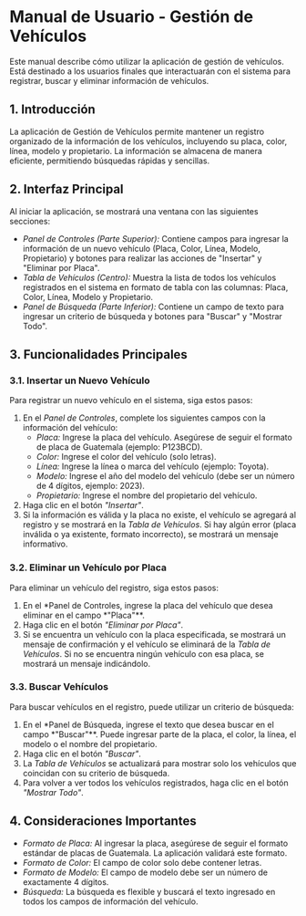# Manual de Usuario - Gestión de Vehículos

Este manual describe cómo utilizar la aplicación de gestión de vehículos. Está destinado a los usuarios finales que interactuarán con el sistema para registrar, buscar y eliminar información de vehículos.

## 1. Introducción

La aplicación de Gestión de Vehículos permite mantener un registro organizado de la información de los vehículos, incluyendo su placa, color, línea, modelo y propietario. La información se almacena de manera eficiente, permitiendo búsquedas rápidas y sencillas.

## 2. Interfaz Principal

Al iniciar la aplicación, se mostrará una ventana con las siguientes secciones:

* *Panel de Controles (Parte Superior):* Contiene campos para ingresar la información de un nuevo vehículo (Placa, Color, Línea, Modelo, Propietario) y botones para realizar las acciones de "Insertar" y "Eliminar por Placa".
* *Tabla de Vehículos (Centro):* Muestra la lista de todos los vehículos registrados en el sistema en formato de tabla con las columnas: Placa, Color, Línea, Modelo y Propietario.
* *Panel de Búsqueda (Parte Inferior):* Contiene un campo de texto para ingresar un criterio de búsqueda y botones para "Buscar" y "Mostrar Todo".

## 3. Funcionalidades Principales

### 3.1. Insertar un Nuevo Vehículo

Para registrar un nuevo vehículo en el sistema, siga estos pasos:

1.  En el *Panel de Controles*, complete los siguientes campos con la información del vehículo:
    * *Placa:* Ingrese la placa del vehículo. Asegúrese de seguir el formato de placa de Guatemala (ejemplo: P123BCD).
    * *Color:* Ingrese el color del vehículo (solo letras).
    * *Línea:* Ingrese la línea o marca del vehículo (ejemplo: Toyota).
    * *Modelo:* Ingrese el año del modelo del vehículo (debe ser un número de 4 dígitos, ejemplo: 2023).
    * *Propietario:* Ingrese el nombre del propietario del vehículo.
2.  Haga clic en el botón *"Insertar"*.
3.  Si la información es válida y la placa no existe, el vehículo se agregará al registro y se mostrará en la *Tabla de Vehículos*. Si hay algún error (placa inválida o ya existente, formato incorrecto), se mostrará un mensaje informativo.

### 3.2. Eliminar un Vehículo por Placa

Para eliminar un vehículo del registro, siga estos pasos:

1.  En el *Panel de Controles, ingrese la placa del vehículo que desea eliminar en el campo *"Placa"**.
2.  Haga clic en el botón *"Eliminar por Placa"*.
3.  Si se encuentra un vehículo con la placa especificada, se mostrará un mensaje de confirmación y el vehículo se eliminará de la *Tabla de Vehículos*. Si no se encuentra ningún vehículo con esa placa, se mostrará un mensaje indicándolo.

### 3.3. Buscar Vehículos

Para buscar vehículos en el registro, puede utilizar un criterio de búsqueda:

1.  En el *Panel de Búsqueda, ingrese el texto que desea buscar en el campo *"Buscar"**. Puede ingresar parte de la placa, el color, la línea, el modelo o el nombre del propietario.
2.  Haga clic en el botón *"Buscar"*.
3.  La *Tabla de Vehículos* se actualizará para mostrar solo los vehículos que coincidan con su criterio de búsqueda.
4.  Para volver a ver todos los vehículos registrados, haga clic en el botón *"Mostrar Todo"*.

## 4. Consideraciones Importantes

* *Formato de Placa:* Al ingresar la placa, asegúrese de seguir el formato estándar de placas de Guatemala. La aplicación validará este formato.
* *Formato de Color:* El campo de color solo debe contener letras.
* *Formato de Modelo:* El campo de modelo debe ser un número de exactamente 4 dígitos.
* *Búsqueda:* La búsqueda es flexible y buscará el texto ingresado en todos los campos de información del vehículo.



